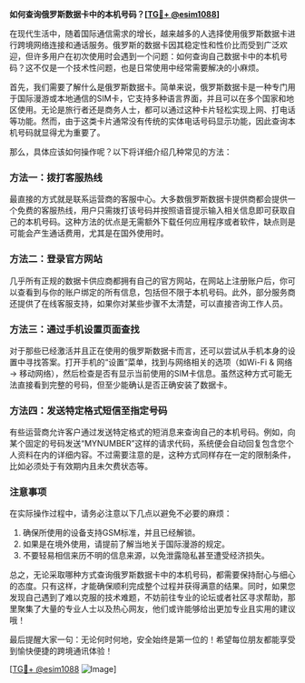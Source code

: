 **如何查询俄罗斯数据卡中的本机号码？[[TG💪+ @esim1088](https://t.me/s/esim1088)]**

在现代生活中，随着国际通信需求的增长，越来越多的人选择使用俄罗斯数据卡进行跨境网络连接和通话服务。俄罗斯的数据卡因其稳定性和性价比而受到广泛欢迎，但许多用户在初次使用时会遇到一个问题：如何查询自己数据卡中的本机号码？这不仅是一个技术性问题，也是日常使用中经常需要解决的小麻烦。

首先，我们需要了解什么是俄罗斯数据卡。简单来说，俄罗斯数据卡是一种专门用于国际漫游或本地通信的SIM卡，它支持多种语言界面，并且可以在多个国家和地区使用。无论是旅行者还是商务人士，都可以通过这种卡片轻松实现上网、打电话等功能。然而，由于这类卡片通常没有传统的实体电话号码显示功能，因此查询本机号码就显得尤为重要了。

那么，具体应该如何操作呢？以下将详细介绍几种常见的方法：

### 方法一：拨打客服热线

最直接的方式就是联系运营商的客服中心。大多数俄罗斯数据卡提供商都会提供一个免费的客服热线，用户只需拨打该号码并按照语音提示输入相关信息即可获取自己的本机号码。这种方法的优点是无需额外下载任何应用程序或者软件，缺点则是可能会产生通话费用，尤其是在国外使用时。

### 方法二：登录官方网站

几乎所有正规的数据卡供应商都拥有自己的官方网站，在网站上注册账户后，你可以查看到与你的账户绑定的所有信息，包括但不限于本机号码。此外，部分服务商还提供了在线客服支持，如果你对某些步骤不太清楚，可以直接咨询工作人员。

### 方法三：通过手机设置页面查找

对于那些已经激活并且正在使用的俄罗斯数据卡而言，还可以尝试从手机本身的设置中寻找答案。打开手机的“设置”菜单，找到与网络相关的选项（如Wi-Fi & 网络 -> 移动网络），然后检查是否有显示当前使用的SIM卡信息。虽然这种方式可能无法直接看到完整的号码，但至少能确认是否正确安装了数据卡。

### 方法四：发送特定格式短信至指定号码

有些运营商允许客户通过发送特定格式的短消息来查询自己的本机号码。例如，向某个固定的号码发送“MYNUMBER”这样的请求代码，系统便会自动回复包含您个人资料在内的详细内容。不过需要注意的是，这种方式同样存在一定的限制条件，比如必须处于有效期内且未欠费状态等。

### 注意事项

在实际操作过程中，请务必注意以下几点以避免不必要的麻烦：
1. 确保所使用的设备支持GSM标准，并且已经解锁。
2. 如果是在境外使用，请提前了解当地关于国际漫游的规定。
3. 不要轻易相信来历不明的信息来源，以免泄露隐私甚至遭受经济损失。

总之，无论采取哪种方式查询俄罗斯数据卡中的本机号码，都需要保持耐心与细心的态度。只有这样，才能确保顺利完成整个过程并获得满意的结果。同时，如果您发现自己遇到了难以克服的技术难题，不妨前往专业的论坛或者社区寻求帮助，那里聚集了大量的专业人士以及热心网友，他们或许能够给出更加专业且实用的建议哦！

最后提醒大家一句：无论何时何地，安全始终是第一位的！希望每位朋友都能享受到愉快便捷的跨境通讯体验！

[[TG💪+ @esim1088](https://t.me/s/esim1088) ![Image](https://i.postimg.cc/4NQfJmqS/Snipaste-2025-05-13-00-14-12.png)]